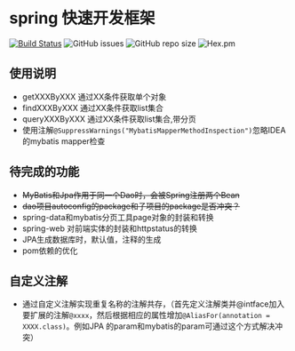 # spring 快速开发框架

[![Build Status](https://travis-ci.org/ToQuery/clever-framework.svg?branch=master)](https://travis-ci.org/ToQuery/clever-framework)
![GitHub issues](https://img.shields.io/github/issues/toquery/clever-framework.svg)
![GitHub repo size](https://img.shields.io/github/repo-size/toquery/clever-framework.svg)
![Hex.pm](https://img.shields.io/hexpm/l/:package.svg)


## 使用说明

- getXXXByXXX 通过XX条件获取单个对象
- findXXXByXXX 通过XX条件获取list集合
- queryXXXByXXX  通过XX条件获取list集合,带分页
- 使用注解`@SuppressWarnings("MybatisMapperMethodInspection")`忽略IDEA的mybatis mapper检查

## 待完成的功能

- ~~MyBatis和Jpa作用于同一个Dao时，会被Spring注册两个Bean~~
- ~~dao项目autoconfig的package和子项目的package是否冲突？~~
- spring-data和mybatis分页工具page对象的封装和转换
- spring-web 对前端实体的封装和httpstatus的转换
- JPA生成数据库时，默认值，注释的生成
- pom依赖的优化

## 自定义注解

- 通过自定义注解实现重复名称的注解共存，（首先定义注解类并@intface加入要扩展的注解`@xxxx`，然后根据相应的属性增加`@AliasFor(annotation = XXXX.class)`。例如JPA 的param和mybatis的param可通过这个方式解决冲突）